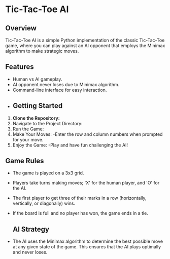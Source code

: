 # Tic-Tac-Toe AI

## Overview

Tic-Tac-Toe AI is a simple Python implementation of the classic Tic-Tac-Toe game, where you can play against an AI opponent that employs the Minimax algorithm to make strategic moves.

## Features

- Human vs AI gameplay.
- AI opponent never loses due to Minimax algorithm.
- Command-line interface for easy interaction.
- 
  ## Getting Started

1. **Clone the Repository:**
2. Navigate to the Project Directory:
3. Run the Game:
4. Make Your Moves:
-Enter the row and column numbers when prompted for your move.
5. Enjoy the Game:
-Play and have fun challenging the AI!

## Game Rules
- The game is played on a 3x3 grid.
- Players take turns making moves; 'X' for the human player, and 'O' for the AI.
- The first player to get three of their marks in a row (horizontally, vertically, or diagonally) wins.
- If the board is full and no player has won, the game ends in a tie.

  ## AI Strategy
- The AI uses the Minimax algorithm to determine the best possible move at any given state of the game. This ensures that the AI plays optimally and never loses.

